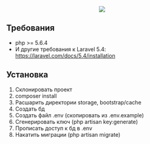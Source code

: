 <p align="center"><img src="https://laravel.com/assets/img/components/logo-laravel.svg"></p>

## Требования
- php >= 5.6.4
- И другие требования к Laravel 5.4: https://laravel.com/docs/5.4/installation

## Установка

1. Склонировать проект
2. composer install
3. Расшарить директории storage, bootstrap/cache
4. Создать бд
5. Создать файл .env (скопировать из .env.example)
6. Сгенерировать ключ (php artisan key:generate)
7. Прописать доступ к бд в .env
8. Накатить миграции (php artisan migrate)

